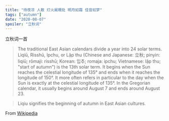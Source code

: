 ```yaml
---
title: "待夜凉 人散 灯火阑珊处 明月如霜 佳音如梦"
tags: ["autumn"]
date: "2020-08-07"
spoiler: "立秋词"
---
```


立秋词一首

> The traditional East Asian calendars divide a year into 24 solar terms. Lìqiū, Risshū, Ipchu, or Lập thu (Chinese and Japanese: 立秋; pinyin: lìqiū; rōmaji: risshū; Korean: 입추; romaja: ipchu; Vietnamese: lập thu; "start of autumn") is the 13th solar term. It begins when the Sun reaches the celestial longitude of 135° and ends when it reaches the longitude of 150°. It more often refers in particular to the day when the Sun is exactly at the celestial longitude of 135°. In the Gregorian calendar, it usually begins around August 7 and ends around August 23.

> Liqiu signifies the beginning of autumn in East Asian cultures.

From [Wikipedia](https://en.wikipedia.org/wiki/Liqiu)